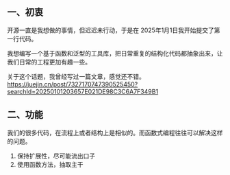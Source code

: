 ## 一、初衷

开源一直是我想做的事情，但迟迟未行动，于是在 2025年1月1日我开始提交了第一行代码。

我想编写一个基于函数和泛型的工具库，把日常重复的结构化代码都抽象出来，让我们日常的工程更加有趣一些。

关于这个话题，我曾经写过一篇文章，感觉还不错。https://juejin.cn/post/7327170747390525450?searchId=20250101203657E021DE98C3C6A7F349B1

## 二、功能

我们的很多代码，在流程上或者结构上是相似的。而函数式编程往往可以解决这样的问题。

1. 保持扩展性，尽可能流出口子
2. 使用函数方法，抽取主干
